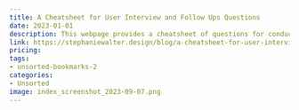 ```yaml
---
title: A Cheatsheet for User Interview and Follow Ups Questions
date: 2023-01-01
description: This webpage provides a cheatsheet of questions for conducting user interviews, as well as follow-up questions to ask for further insights.
link: https://stephaniewalter.design/blog/a-cheatsheet-for-user-interview-and-follow-ups-questions/
pricing: 
tags: 
- unsorted-bookmarks-2 
categories: 
- Unsorted 
image: index_screenshot_2023-09-07.png
---
```

